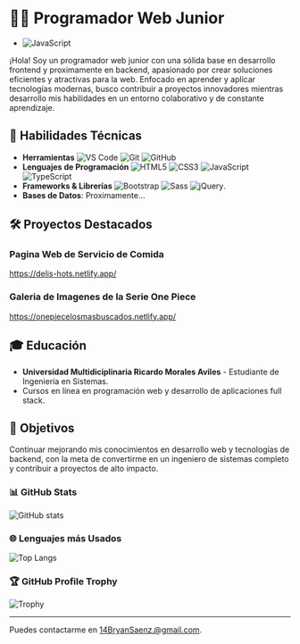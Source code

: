 # 👨‍💻 Programador Web Junior
- ![JavaScript](https://img.shields.io/badge/JavaScript-F7DF1E?style=for-the-badge&logo=javascript&logoColor=black)

¡Hola! Soy un programador web junior con una sólida base en desarrollo frontend y proximamente en backend, apasionado por crear soluciones eficientes y atractivas para la web. Enfocado en aprender y aplicar tecnologías modernas, busco contribuir a proyectos innovadores mientras desarrollo mis habilidades en un entorno colaborativo y de constante aprendizaje.

## 💼 Habilidades Técnicas

- **Herramientas** 
![VS Code](https://img.shields.io/badge/VS%20Code-007ACC?style=for-the-badge&logo=visual-studio-code&logoColor=white)
![Git](https://img.shields.io/badge/Git-F05032?style=for-the-badge&logo=git&logoColor=white)
![GitHub](https://img.shields.io/badge/GitHub-181717?style=for-the-badge&logo=github&logoColor=white)
- **Lenguajes de Programación** 
![HTML5](https://img.shields.io/badge/HTML5-E34F26?style=for-the-badge&logo=html5&logoColor=white)
![CSS3](https://img.shields.io/badge/CSS3-1572B6?style=for-the-badge&logo=css3&logoColor=white)
![JavaScript](https://img.shields.io/badge/JavaScript-F7DF1E?style=for-the-badge&logo=javascript&logoColor=black)
![TypeScript](https://img.shields.io/badge/TypeScript-007ACC?style=for-the-badge&logo=typescript&logoColor=white)
- **Frameworks & Librerías** 
![Bootstrap](https://img.shields.io/badge/Bootstrap-7952B3?style=for-the-badge&logo=bootstrap&logoColor=white)
![Sass](https://img.shields.io/badge/Sass-CC6699?style=for-the-badge&logo=sass&logoColor=white)
![jQuery](https://img.shields.io/badge/jQuery-0769AD?style=for-the-badge&logo=jquery&logoColor=white).
- **Bases de Datos**: Proximamente...

## 🛠️ Proyectos Destacados

### Pagina Web de Servicio de Comida
https://delis-hots.netlify.app/

### Galeria de Imagenes de la Serie One Piece
https://onepiecelosmasbuscados.netlify.app/

## 🎓 Educación

- **Universidad Multidiciplinaria Ricardo Morales Aviles** - Estudiante de Ingeniería en Sistemas.
- Cursos en línea en programación web y desarrollo de aplicaciones full stack.

## 🌱 Objetivos

Continuar mejorando mis conocimientos en desarrollo web y tecnologías de backend, con la meta de convertirme en un ingeniero de sistemas completo y contribuir a proyectos de alto impacto.

### 📊 GitHub Stats
![GitHub stats](https://github-readme-stats.vercel.app/api?username=Bryan14Saenz&show_icons=true&theme=onedark)

### 🌐 Lenguajes más Usados
![Top Langs](https://github-readme-stats.vercel.app/api/top-langs/?username=Bryan14Saenz&layout=compact&theme=onedark)

### 🏆 GitHub Profile Trophy
![Trophy](https://github-profile-trophy.vercel.app/?username=Bryan14Saenz&theme=onedark&column=3)


---

Puedes contactarme en 14BryanSaenz.@gmail.com.

